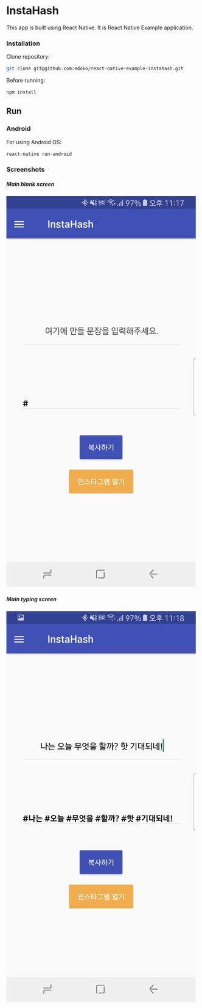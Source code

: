 # InstaHash

This app is built using React Native.
It is React Native Example application.

### Installation

Clone repository:
```sh
git clone git@github.com:edoko/react-native-example-instahash.git
```
Before running:
```sh
npm install
```

## Run

### Android

For using Android OS:

```sh
react-native run-android
```

### Screenshots
##### Main blank screen
![Main screen](/screenshots/main_1.png)
##### Main typing screen
![Main2 page](/screenshots/main_2.png)